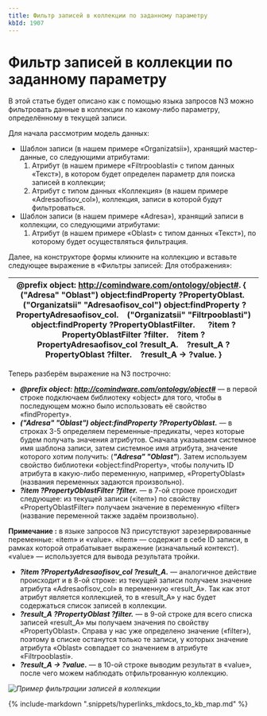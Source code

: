 ```yaml
---
title: Фильтр записей в коллекции по заданному параметру
kbId: 1907
---
```


# Фильтр записей в коллекции по заданному параметру

В этой статье будет описано как с помощью языка запросов N3 можно фильтровать данные в коллекции по какому-либо параметру, определённому в текущей записи.

Для начала рассмотрим модель данных:

- Шаблон записи (в нашем примере «Organizatsii»), хранящий мастер-данные, со следующими атрибутами:
    1. Атрибут (в нашем примере «Filtrpooblasti» с типом данных «Текст»), в котором будет определен параметр для поиска записей в коллекции;
    2. Атрибут с типом данных «Коллекция» (в нашем примере «Adresaofisov\_col»), коллекция, записи в которой будут фильтроваться.
- Шаблон записи (в нашем примере «Adresa»), хранящий записи в коллекции, со следующими атрибутами:
    1. Атрибут (в нашем примере «Oblast» с типом данных «Текст»), по которому будет осуществляться фильтрация.

Далее, на конструкторе формы кликните на коллекцию и вставьте следующее выражение в «Фильтры записей: Для отображения»:

| @prefix object: <http://comindware.com/ontology/object#>. {    ("Adresa" "Oblast") object:findProperty ?PropertyOblast.    ("Organizatsii" "Adresaofisov\_col") object:findProperty ?PropertyAdresaofisov\_col.    ("Organizatsii" "Filtrpooblasti") object:findProperty ?PropertyOblastFilter.      ?item ?PropertyOblastFilter ?filter.    ?item ?PropertyAdresaofisov\_col ?result\_A.    ?result\_A ?PropertyOblast ?filter.    ?result\_A -> ?value. } |
| --- |

Теперь разберём выражение на N3 построчно:

- ***@prefix object: <http://comindware.com/ontology/object#>*** — в первой строке подключаем библиотеку «object» для того, чтобы в последующем можно было использовать её свойство «findProperty».
- ***("Adresa" "Oblast") object:findProperty ?PropertyOblast.*** — в строках 3-5 определяем переменные-предикаты, через которые будем получать значения атрибутов. Сначала указываем системное имя шаблона записи, затем системное имя атрибута, значение которого хотим получить: (***"Adresa" "Oblast"***). Затем используем свойство библиотеки «object:findProperty», чтобы получить ID атрибута в какую-либо переменную, например, «PropertyOblast» (названия переменных задаются произвольно).
- ***?item ?PropertyOblastFilter ?filter.*** — в 7-ой строке происходит следующее: из текущей записи («item») по свойству «PropertyOblastFilter» получаем значение в переменную «filter» (название переменной также задаём произвольно).

**Примечание :** в языке запросов N3 присутствуют зарезервированные переменные: «item» и «value». «item» — содержит в себе ID записи, в рамках которой отрабатывает выражение (изначальный контекст). «value» — используется для вывода результата тройки.

- ***?item ?PropertyAdresaofisov\_col ?result\_A.*** — аналогичное действие происходит и в 8-ой строке: из текущей записи получаем значение атрибута «Adresaofisov\_col» в переменную «result\_A». Так как этот атрибут является коллекцией, то в «result\_A» у нас будет содержаться список записей в коллекции.
- ***?result\_A ?PropertyOblast ?filter.*** — в 9-ой строке для всего списка записей «result\_A» мы получаем значения по свойству «PropertyOblast». Справа у нас уже определено значение («filter»), поэтому в списке останутся только те записи, у которых значение атрибута «Oblast» совпадает со значением в атрибуте «Filtrpooblasti».
- ***?result\_A -> ?value.*** — в 10-ой строке выводим результат в «value», после чего можем наблюдать отфильтрованную коллекцию.

_![Пример фильтрации записей в коллекции](https://kb.comindware.ru/assets/N3_11.PNG)_

{% include-markdown ".snippets/hyperlinks_mkdocs_to_kb_map.md" %}
